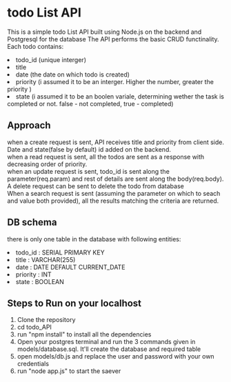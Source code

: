 # todo List API
This is a simple todo List API built using Node.js on the backend and Postgresql for the database
The API performs the basic CRUD functinality.
Each todo contains: <br>
  <li>todo_id (unique interger)</li>
  <li>title</li> 
  <li>date (the date on which todo is created)</li>
  <li>priority (i assumed it to be an interger. Higher the number, greater the priority )</li> 
  <li>state (i assumed it to be an boolen variale, determining wether the task is completed or not. false - not completed, true - completed)</li> 
  
## Approach
when a create request is sent, API receives title and priority from client side. Date and state(false by default) id added on the backend. <br>
when a read request is sent, all the todos are sent as a response with decreasing order of priority.<br>
when an update request is sent, todo_id is sent along the parameter(req.param) and rest of details are sent along the body(req.body).<br>
A delete request can be sent to delete the todo from database<br>
When a search request is sent (assuming the parameter on which to seach and value both provided), all the results matching the criteria are returned.


## DB schema
there is only one table in the database with following entities:
<li>todo_id : SERIAL PRIMARY KEY</li>
<li>title : VARCHAR(255)</li>
<li>date : DATE DEFAULT CURRENT_DATE</li>
<li>priority : INT</li>
<li>state : BOOLEAN</li>

## Steps to Run on your localhost
<ol>
  <li>Clone the repository</li>
  <li>cd todo_API</li>
  <li>run "npm install" to install all the dependencies</li>
  <li>Open your postgres terminal and run the 3 commands given in models/database.sql. It'll create the database and required table</li>
  <li>open models/db.js and replace the user and password with your own credentials</li>
  <li>run "node app.js" to start the saever</li>
</ol>
